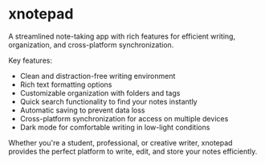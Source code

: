 # xnotepad
A streamlined note-taking app with rich features for efficient writing, organization, and cross-platform synchronization.


Key features:
- Clean and distraction-free writing environment
- Rich text formatting options
- Customizable organization with folders and tags
- Quick search functionality to find your notes instantly
- Automatic saving to prevent data loss
- Cross-platform synchronization for access on multiple devices
- Dark mode for comfortable writing in low-light conditions

Whether you're a student, professional, or creative writer, xnotepad provides the perfect platform to write, edit, and store your notes efficiently.


